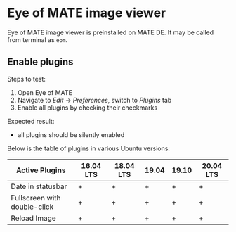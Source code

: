 # Eye of MATE image viewer

Eye of MATE image viewer is preinstalled on MATE DE. It may be called from terminal as `eom`.

## Enable plugins

Steps to test:

1. Open Eye of MATE
1. Navigate to *Edit* → *Preferences*, switch to *Plugins* tab
1. Enable all plugins by checking their checkmarks

Expected result:

* all plugins should be silently enabled

Below is the table of plugins in various Ubuntu versions:

| Active Plugins               | 16.04 LTS | 18.04 LTS | 19.04 | 19.10 | 20.04 LTS |
| ---------------------------- | --------- | --------- | ----- | ----- | --------- |
| Date in statusbar            | +         | +         | +     | +     | +         |
| Fullscreen with double-click | +         | +         | +     | +     | +         |
| Reload Image                 | +         | +         | +     | +     | +         |

